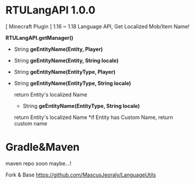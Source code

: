 # RTULangAPI 1.0.0
[ Minecraft Plugin ] 1.16 ~ 1.18 Language API, Get Localized Mob/Item Name!

**RTULangAPI.getManager()**

- String **geEntityName(Entity, Player)**
- String **geEntityName(Entity, String locale)**
- String **geEntityName(EntityType, Player)**
- String **geEntityName(EntityType, String locale)**

  return Entity's localized Name
  
  - String **geEntityName(EntityType, String locale)**
  
  return Entity's localized Name
  *if Entity has Custom Name, return custom name


# Gradle&Maven
maven repo soon maybe...!




Fork & Base
https://github.com/MascusJeoraly/LanguageUtils
